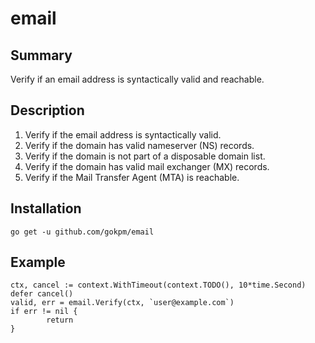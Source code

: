 # email

## Summary

Verify if an email address is syntactically valid and reachable.

## Description

1. Verify if the email address is syntactically valid.
2. Verify if the domain has valid nameserver (NS) records.
3. Verify if the domain is not part of a disposable domain list.
4. Verify if the domain has valid mail exchanger (MX) records.
5. Verify if the Mail Transfer Agent (MTA) is reachable.

## Installation

```
go get -u github.com/gokpm/email
```

## Example

```
ctx, cancel := context.WithTimeout(context.TODO(), 10*time.Second)
defer cancel()
valid, err = email.Verify(ctx, `user@example.com`)
if err != nil {
        return
}
```

